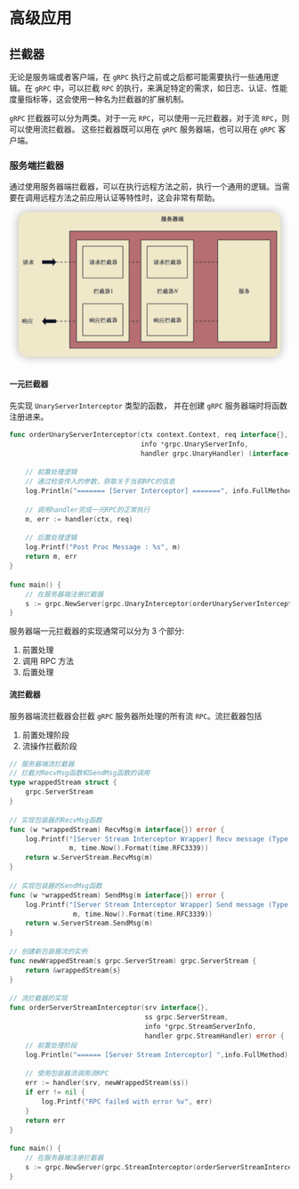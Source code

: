 # 高级应用
## 拦截器
无论是服务端或者客户端，在 `gRPC` 执行之前或之后都可能需要执行一些通用逻辑。在 `gRPC` 中，可以拦截 `RPC` 的执行，来满足特定的需求，如日志、认证、性能度量指标等，这会使用一种名为拦截器的扩展机制。

`gRPC` 拦截器可以分为两类。对于一元 `RPC`，可以使用一元拦截器，对于流 `RPC`，则可以使用流拦截器。 这些拦截器既可以用在 `gRPC` 服务器端，也可以用在 `gRPC` 客户端。

### 服务端拦截器
通过使用服务器端拦截器，可以在执行远程方法之前，执行一个通用的逻辑。当需要在调用远程方法之前应用认证等特性时，这会非常有帮助。
![](5.%20高级应用/Pasted%20image%2020221010112832.png)
#### 一元拦截器
先实现 `UnaryServerInterceptor` 类型的函数， 并在创建 `gRPC` 服务器端时将函数注册进来。

```go
func orderUnaryServerInterceptor(ctx context.Context, req interface{},
								 info *grpc.UnaryServerInfo, 
								 handler grpc.UnaryHandler) (interface{}, error) {

	// 前置处理逻辑
	// 通过检查传入的参数，获取关于当前RPC的信息 
	log.Println("======= [Server Interceptor] =======", info.FullMethod)
	
	// 调用handler完成一元RPC的正常执行 
	m, err := handler(ctx, req)
	
	// 后置处理逻辑
	log.Printf("Post Proc Message : %s", m)
	return m, err
}

func main() {
	// 在服务器端注册拦截器
	s := grpc.NewServer(grpc.UnaryInterceptor(orderUnaryServerInterceptor)) 
}

```

服务器端一元拦截器的实现通常可以分为 3 个部分:
1. 前置处理
2. 调用 RPC 方法
3. 后置处理

#### 流拦截器
服务器端流拦截器会拦截 `gRPC` 服务器所处理的所有流 `RPC`。流拦截器包括
1. 前置处理阶段
2. 流操作拦截阶段

```go
// 服务器端流拦截器
// 拦截对RecvMsg函数和SendMsg函数的调用
type wrappedStream struct { 
	grpc.ServerStream
}

// 实现包装器的RecvMsg函数
func (w *wrappedStream) RecvMsg(m interface{}) error { 
	log.Printf("[Server Stream Interceptor Wrapper] Recv message (Type: %T) at %s",
			   m, time.Now().Format(time.RFC3339))
	return w.ServerStream.RecvMsg(m)
}

// 实现包装器的SendMsg函数
func (w *wrappedStream) SendMsg(m interface{}) error { 
	log.Printf("[Server Stream Interceptor Wrapper] Send message (Type: %T) at %v",
				m, time.Now().Format(time.RFC3339)) 
	return w.ServerStream.SendMsg(m)
}

// 创建新包装器流的实例
func newWrappedStream(s grpc.ServerStream) grpc.ServerStream { 
	return &wrappedStream{s}
}

// 流拦截器的实现
func orderServerStreamInterceptor(srv interface{},
								  ss grpc.ServerStream, 
								  info *grpc.StreamServerInfo, 
								  handler grpc.StreamHandler) error { 
	// 前置处理阶段
	log.Println("====== [Server Stream Interceptor] ",info.FullMethod)
	
	// 使用包装器流调用流RPC
	err := handler(srv, newWrappedStream(ss))
	if err != nil {
		log.Printf("RPC failed with error %v", err) 
	}
	return err
}

func main() {
	// 在服务器端注册拦截器
	s := grpc.NewServer(grpc.StreamInterceptor(orderServerStreamInterceptor)) 
}
```



